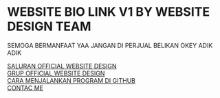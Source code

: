 # WEBSITE BIO LINK V1 BY WEBSITE DESIGN TEAM
<p>SEMOGA BERMANFAAT YAA JANGAN DI PERJUAL BELIKAN OKEY ADIK ADIK</p>

<a href="https://whatsapp.com/channel/0029Valt9cOCMY0Pdcm3Mc0L">SALURAN OFFICIAL WEBSITE DESIGN</a>
<br>
<a href="https://chat.whatsapp.com/LK9F3UZMJOfCdZpKsmujiw">GRUP OFFICIAL WEBSITE DESIGN</a>
<br>
<a href="https://youtu.be/LR_q8Jz8Q84?si=5v4HlPxs3pb-HUC_">CARA MENJALANKAN PROGRAM DI GITHUB</a>
<br>
<a href="https://t.me/rerez_x_hosting">CONTAC ME</a>
